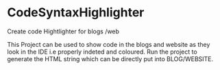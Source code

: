 # CodeSyntaxHighlighter
Create code Hightlighter for blogs /web 

This Project can be used to show code in the blogs and website as they look in the IDE i.e properly indeted and coloured.
Run the project to generate the HTML string which can be directly put into BLOG/WEBSITE.

